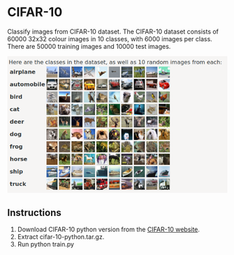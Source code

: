 # CIFAR-10

Classify images from CIFAR-10 dataset. The CIFAR-10 dataset consists of 60000 32x32 colour images in 10 classes, with 6000 images per class. There are 50000 training images and 10000 test images. 

![cifar-10](imgs/cifar-10.png)

## Instructions
1. Download CIFAR-10 python version from the [CIFAR-10 website](https://www.cs.toronto.edu/~kriz/cifar.html).
2. Extract cifar-10-python.tar.gz.
3. Run python train.py

